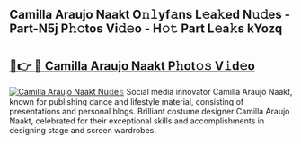 ## Camilla Araujo Naakt O𝚗𝚕yf𝚊ns L𝚎a𝚔ed N𝚞𝚍es - Part-N5j P𝚑𝚘tos Vi𝚍𝚎o - H𝚘𝚝 Part L𝚎a𝚔s kYozq

# <h2><a href="http://kf0r96.oniu.top/?m=Camilla+Araujo+Naakt">🔗👉 🔴 Camilla Araujo Naakt P𝚑ot𝚘𝚜 V𝚒d𝚎o</a></h2>

[![Camilla Araujo Naakt Nu𝚍e𝚜](https://i.imgur.com/0qMVB7G.gif)](http://kf0r96.oniu.top/?m=Camilla+Araujo+Naakt)
Social media innovator Camilla Araujo Naakt, known for publishing dance and lifestyle material, consisting of presentations and personal blogs. Brilliant costume designer Camilla Araujo Naakt, celebrated for their exceptional skills and accomplishments in designing stage and screen wardrobes.  
